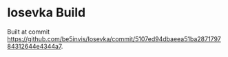 # Iosevka Build

Built at commit  https://github.com/be5invis/Iosevka/commit/5107ed94dbaeea51ba287179784312644e4344a7.
